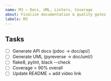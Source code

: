 ```yaml
---
name: M3 — Docs, UML, Linters, Coverage
about: Finalize documentation & quality gates
labels: M3
---
```


## Tasks
- [ ] Generate API docs (pdoc -> doc/api/)
- [ ] Generate UML (pyreverse -> doc/uml/)
- [ ] flake8, pylint, black --check
- [ ] Coverage > 90% overall
- [ ] Update README + add video link
